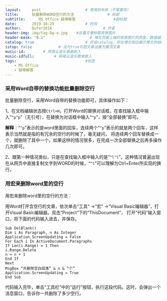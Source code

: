 ```yaml
---
layout:     post   				    # 使用的布局（不需要改）
title:      批量删除WORD空行的方法 				# 标题 
subtitle:      MS Office 疑难解答                 #副标题
date:       2019-10-29 				# 时间
author:     Duter2016 						# 作者
header-img: img/tag-bg-o.jpg 	#这篇文章标题背景图片
header-mask: "0.1"                    # 博文页面上端的背景图片的亮度，数值越大越黑暗
catalog: true 						# 开启catalog，将在博文侧边展示博文的结构
istop: false            # 设为true可把文章设置为置顶文章
music-id:        # 网易云音乐单曲嵌入
music-idfull:         # 网易云音乐歌单嵌入
tags:								#标签
    - MS Office
    - 疑难解答
---
```


### 采用Word自带的替换功能批量删除空行
批量删除空行，采用Word自带的替换功能即可，具体操作如下：  

1、在文档编辑状态按`Ctrl+H`，打开Word的替换对话框，在查找输入框中输入“`^p^p`”（无引号），在替换为对话框中输入“`^p`”，按“全部替换”即可。

**解释**：“`^p`”表示的是word里面的回车，连续两个“`^p`”表示的就是两个回车，这样表示当然就是指的有冗余的空行的时候了，毫无疑问，
将连续两个回车替换成一个，就删除了其中一个，如果这样的情况很多，在完成一次全部替换之后再多操作几次即可。

2、跟第一种情况类似，只是在查找输入框中输入的是“`^l^l`”。这种情况普遍出现在从网页中直接复制文字到WORD的时候，“`^l`”可以理解为Ctrl+Enter所实现的换行。

### 用宏来删除word里的空行
用宏来删除word里的空行的方法：

用Word打开含空行的文章，依次单击“工具” →“宏” →“Visual Basic编辑器”，打开Visual Basic编辑器。双击“Project”下的“ThisDocument”，
打开“代码”输入窗口，将下面的代码输入进去，并保存。

```
Sub DelBlank()
Dim i As Paragraph, n As Integer
Application.ScreenUpdating = False
For Each i In ActiveDocument.Paragraphs
If Len(i.Range) = 1 Then
i.Range.Delete
n = n + 1
End If
Next
MsgBox “共删除空白段落” & n & “个”
Application.ScreenUpdating = True
End Sub
```

代码输入完毕，单击“工具栏”中的“运行”按钮，执行这段代码。这时，会弹出一个消息窗口，告诉你一共删除了多少空行。
